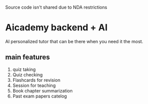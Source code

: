 Source code isn't shared due to NDA restrictions

# Aicademy backend + AI

AI personalized tutor that can be there when you need it the most. 

## main features
1. quiz taking
2. Quiz checking
3. Flashcards for revision
4. Session for teaching
5. Book chapter summarization
6. Past exam papers catelog


